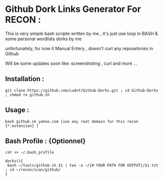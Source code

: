 # Github Dork Links Generator For RECON :

 This is very simple bash scripte written by me , it's just use loop in BASH & some personal wordlists dorks by me
 
unfortunately, for now it Manual Entery , doesn't curl any reposetories in Github 



Will be some updates soon like: screenshoting , curl and more ...

## Installation :

```
git clone https://github.com/LudvY/Github-Dorks.git ; cd Github-Dorks ; chmod +x github.sh 
```

## Usage : 
```
bash github.sh yahoo.com [use any root domain for this recon {*.extension} ]
```

## Bash Profile : {Optionnel}

```
cat >> ~/.bash_profile 
```

```
dorks(){
 bash ~/tools/github.sh $1 | tee -a ~/{# YOUR PATH FOR OUTPUT}/$1.txt ; cd ~/recon/scan/github/ 
}

```
